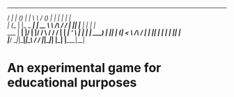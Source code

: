    _____ _   _      _     __          ___ _   _       _____ _    
  / ____| | (_)    | |    \ \        / (_) | | |     |_   _| |   
 | (___ | |_ _  ___| | __  \ \  /\  / / _| |_| |__     | | | |_  
  \___ \| __| |/ __| |/ /   \ \/  \/ / | | __| '_ \    | | | __| 
  ____) | |_| | (__|   <     \  /\  /  | | |_| | | |  _| |_| |_  
 |_____/ \__|_|\___|_|\_\     \/  \/   |_|\__|_| |_| |_____|\__| 
                                                                 

# An experimental game for educational purposes
